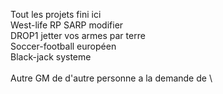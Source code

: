 Tout les projets fini ici \
West-life RP SARP modifier \
DROP1 jetter vos armes par terre \
Soccer-football européen \
Black-jack systeme \
\
Autre GM de d'autre personne a la demande de \